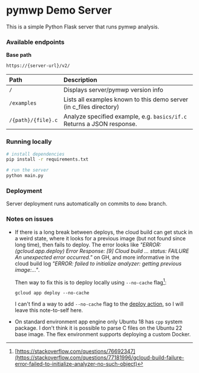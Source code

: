 # pymwp Demo Server

This is a simple Python Flask server that runs pymwp analysis.

### Available endpoints

**Base path**

```
https://{server-url}/v2/
```

| Path               | Description                                                            |
|:-------------------|:-----------------------------------------------------------------------|
| `/`                | Displays server/pymwp version info                                     |
| `/examples`        | Lists all examples known to this demo server (in c_files directory)    |
| `/{path}/{file}.c` | Analyze specified example, e.g. `basics/if.c` Returns a JSON response. |

### Running locally

```bash
# install dependencies
pip install -r requirements.txt

# run the server
python main.py
```

### Deployment

Server deployment runs automatically on commits to `demo` branch.

### Notes on issues

* If there is a long break between deploys, the cloud build can get stuck in a weird state, where it looks for a previous image (but not found since long time), then fails to deploy. 
    The error looks like _"ERROR: (gcloud.app.deploy) Error Response: [9] Cloud build ... status: FAILURE An unexpected error occurred."_ on GH,
    and more informative in the cloud build log _"ERROR: failed to initialize analyzer: getting previous image:..."_.
    
    Then way to fix this is to deploy locally using `--no-cache` flag[^1]:
    
    ```
    gcloud app deploy --no-cache
    ```
    
    I can't find a way to add `--no-cache` flag to the [deploy action](https://github.com/marketplace/actions/deploy-to-app-engine), so I will leave this note-to-self here.

* On standard environment app engine only Ubuntu 18 has `cpp` system package. 
    I don't think it is possible to parse C files on the Ubuntu 22 base image. 
    The flex environment supports deploying a custom Docker.   


[^1]: [https://stackoverflow.com/questions/76692347](https://stackoverflow.com/questions/77181996/gcloud-build-failure-error-failed-to-initialize-analyzer-no-such-object)
